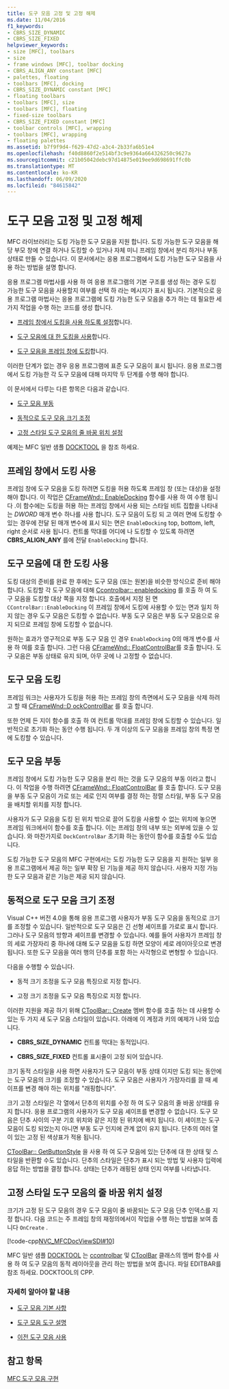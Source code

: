 ```yaml
---
title: 도구 모음 고정 및 고정 해제
ms.date: 11/04/2016
f1_keywords:
- CBRS_SIZE_DYNAMIC
- CBRS_SIZE_FIXED
helpviewer_keywords:
- size [MFC], toolbars
- size
- frame windows [MFC], toolbar docking
- CBRS_ALIGN_ANY constant [MFC]
- palettes, floating
- toolbars [MFC], docking
- CBRS_SIZE_DYNAMIC constant [MFC]
- floating toolbars
- toolbars [MFC], size
- toolbars [MFC], floating
- fixed-size toolbars
- CBRS_SIZE_FIXED constant [MFC]
- toolbar controls [MFC], wrapping
- toolbars [MFC], wrapping
- floating palettes
ms.assetid: b7f9f9d4-f629-47d2-a3c4-2b33fa6b51e4
ms.openlocfilehash: f40d8860f2e514bf3c9e9364a664326250c9627a
ms.sourcegitcommit: c21b05042debc97d14875e019ee9d698691ffc0b
ms.translationtype: MT
ms.contentlocale: ko-KR
ms.lasthandoff: 06/09/2020
ms.locfileid: "84615842"
---
```

# <a name="docking-and-floating-toolbars"></a>도구 모음 고정 및 고정 해제

MFC 라이브러리는 도킹 가능한 도구 모음을 지원 합니다. 도킹 가능한 도구 모음을 해당 부모 창에 연결 하거나 도킹할 수 있거나 자체 미니 프레임 창에서 분리 하거나 부동 상태로 만들 수 있습니다. 이 문서에서는 응용 프로그램에서 도킹 가능한 도구 모음을 사용 하는 방법을 설명 합니다.

응용 프로그램 마법사를 사용 하 여 응용 프로그램의 기본 구조를 생성 하는 경우 도킹 가능한 도구 모음을 사용할지 여부를 선택 하 라는 메시지가 표시 됩니다. 기본적으로 응용 프로그램 마법사는 응용 프로그램에 도킹 가능한 도구 모음을 추가 하는 데 필요한 세 가지 작업을 수행 하는 코드를 생성 합니다.

- [프레임 창에서 도킹을 사용 하도록 설정](#_core_enabling_docking_in_a_frame_window)합니다.

- [도구 모음에 대 한 도킹을 사용](#_core_enabling_docking_for_a_toolbar)합니다.

- [도구 모음을 프레임 창에 도킹](#_core_docking_the_toolbar)합니다.

이러한 단계가 없는 경우 응용 프로그램에 표준 도구 모음이 표시 됩니다. 응용 프로그램에서 도킹 가능한 각 도구 모음에 대해 마지막 두 단계를 수행 해야 합니다.

이 문서에서 다루는 다른 항목은 다음과 같습니다.

- [도구 모음 부동](#_core_floating_the_toolbar)

- [동적으로 도구 모음 크기 조정](#_core_dynamically_resizing_the_toolbar)

- [고정 스타일 도구 모음의 줄 바꿈 위치 설정](#_core_setting_wrap_positions_for_a_fixed_style_toolbar)

예제는 MFC 일반 샘플 [DOCKTOOL](../overview/visual-cpp-samples.md) 을 참조 하세요.

## <a name="enabling-docking-in-a-frame-window"></a><a name="_core_enabling_docking_in_a_frame_window"></a>프레임 창에서 도킹 사용

프레임 창에 도구 모음을 도킹 하려면 도킹을 허용 하도록 프레임 창 (또는 대상)을 설정 해야 합니다. 이 작업은 [CFrameWnd:: EnableDocking](reference/cframewnd-class.md#enabledocking) 함수를 사용 하 여 수행 됩니다 .이 함수에는 도킹을 허용 하는 프레임 창에서 사용 되는 스타일 비트 집합을 나타내는 *DWORD* 매개 변수 하나를 사용 합니다. 도구 모음이 도킹 되 고 여러 면에 도킹할 수 있는 경우에 전달 된 매개 변수에 표시 되는 면은 `EnableDocking` top, bottom, left, right 순서로 사용 됩니다. 컨트롤 막대를 어디에 나 도킹할 수 있도록 하려면 **CBRS_ALIGN_ANY** 를에 전달 `EnableDocking` 합니다.

## <a name="enabling-docking-for-a-toolbar"></a><a name="_core_enabling_docking_for_a_toolbar"></a>도구 모음에 대 한 도킹 사용

도킹 대상의 준비를 완료 한 후에는 도구 모음 (또는 원본)을 비슷한 방식으로 준비 해야 합니다. 도킹할 각 도구 모음에 대해 [Ccontrolbar:: enabledocking](reference/ccontrolbar-class.md#enabledocking) 를 호출 하 여 도구 모음을 도킹할 대상 쪽을 지정 합니다. 호출에서 지정 된 면 `CControlBar::EnableDocking` 이 프레임 창에서 도킹에 사용할 수 있는 면과 일치 하지 않는 경우 도구 모음은 도킹할 수 없습니다. 부동 도구 모음은 부동 도구 모음으로 유지 되므로 프레임 창에 도킹할 수 없습니다.

원하는 효과가 영구적으로 부동 도구 모음 인 경우 `EnableDocking` 0의 매개 변수를 사용 하 여를 호출 합니다. 그런 다음 [CFrameWnd:: FloatControlBar](reference/cframewnd-class.md#floatcontrolbar)를 호출 합니다. 도구 모음은 부동 상태로 유지 되며, 아무 곳에 나 고정할 수 없습니다.

## <a name="docking-the-toolbar"></a><a name="_core_docking_the_toolbar"></a>도구 모음 도킹

프레임 워크는 사용자가 도킹을 허용 하는 프레임 창의 측면에서 도구 모음을 삭제 하려고 할 때 [CFrameWnd::D ockControlBar](reference/cframewnd-class.md#dockcontrolbar) 를 호출 합니다.

또한 언제 든 지이 함수를 호출 하 여 컨트롤 막대를 프레임 창에 도킹할 수 있습니다. 일반적으로 초기화 하는 동안 수행 됩니다. 두 개 이상의 도구 모음을 프레임 창의 특정 면에 도킹할 수 있습니다.

## <a name="floating-the-toolbar"></a><a name="_core_floating_the_toolbar"></a>도구 모음 부동

프레임 창에서 도킹 가능한 도구 모음을 분리 하는 것을 도구 모음의 부동 이라고 합니다. 이 작업을 수행 하려면 [CFrameWnd:: FloatControlBar](reference/cframewnd-class.md#floatcontrolbar) 를 호출 합니다. 도구 모음을 부동 도구 모음이 가로 또는 세로 인지 여부를 결정 하는 정렬 스타일, 부동 도구 모음을 배치할 위치를 지정 합니다.

사용자가 도구 모음을 도킹 된 위치 밖으로 끌어 도킹을 사용할 수 없는 위치에 놓으면 프레임 워크에서이 함수를 호출 합니다. 이는 프레임 창의 내부 또는 외부에 있을 수 있습니다. 와 마찬가지로 `DockControlBar` 초기화 하는 동안이 함수를 호출할 수도 있습니다.

도킹 가능한 도구 모음의 MFC 구현에서는 도킹 가능한 도구 모음을 지 원하는 일부 응용 프로그램에서 제공 하는 일부 확장 된 기능을 제공 하지 않습니다. 사용자 지정 가능한 도구 모음과 같은 기능은 제공 되지 않습니다.

## <a name="dynamically-resizing-the-toolbar"></a><a name="_core_dynamically_resizing_the_toolbar"></a>동적으로 도구 모음 크기 조정

Visual C++ 버전 4.0을 통해 응용 프로그램 사용자가 부동 도구 모음을 동적으로 크기를 조정할 수 있습니다. 일반적으로 도구 모음은 긴 선형 셰이프를 가로로 표시 합니다. 그러나 도구 모음의 방향과 셰이프를 변경할 수 있습니다. 예를 들어 사용자가 프레임 창의 세로 가장자리 중 하나에 대해 도구 모음을 도킹 하면 모양이 세로 레이아웃으로 변경 됩니다. 또한 도구 모음을 여러 행의 단추를 포함 하는 사각형으로 변형할 수 있습니다.

다음을 수행할 수 있습니다.

- 동적 크기 조정을 도구 모음 특징으로 지정 합니다.

- 고정 크기 조정을 도구 모음 특징으로 지정 합니다.

이러한 지원을 제공 하기 위해 [CToolBar:: Create](reference/ctoolbar-class.md#create) 멤버 함수를 호출 하는 데 사용할 수 있는 두 가지 새 도구 모음 스타일이 있습니다. 아래에 이 계정과 키의 예제가 나와 있습니다.

- **CBRS_SIZE_DYNAMIC** 컨트롤 막대는 동적입니다.

- **CBRS_SIZE_FIXED** 컨트롤 표시줄이 고정 되어 있습니다.

크기 동적 스타일을 사용 하면 사용자가 도구 모음이 부동 상태 이지만 도킹 되는 동안에는 도구 모음의 크기를 조정할 수 있습니다. 도구 모음은 사용자가 가장자리를 끌 때 셰이프를 변경 해야 하는 위치를 "래핑합니다".

크기 고정 스타일은 각 열에서 단추의 위치를 수정 하 여 도구 모음의 줄 바꿈 상태를 유지 합니다. 응용 프로그램의 사용자가 도구 모음 셰이프를 변경할 수 없습니다. 도구 모음은 단추 사이의 구분 기호 위치와 같은 지정 된 위치에 배치 됩니다. 이 셰이프는 도구 모음이 도킹 되었는지 아니면 부동 도구 인지에 관계 없이 유지 됩니다. 단추의 여러 열이 있는 고정 된 색상표가 적용 됩니다.

[CToolBar:: GetButtonStyle](reference/ctoolbar-class.md#getbuttonstyle) 을 사용 하 여 도구 모음에 있는 단추에 대 한 상태 및 스타일을 반환할 수도 있습니다. 단추의 스타일은 단추가 표시 되는 방법 및 사용자 입력에 응답 하는 방법을 결정 합니다. 상태는 단추가 래핑된 상태 인지 여부를 나타냅니다.

## <a name="setting-wrap-positions-for-a-fixed-style-toolbar"></a><a name="_core_setting_wrap_positions_for_a_fixed_style_toolbar"></a>고정 스타일 도구 모음의 줄 바꿈 위치 설정

크기가 고정 된 도구 모음의 경우 도구 모음이 줄 바꿈되는 도구 모음 단추 인덱스를 지정 합니다. 다음 코드는 주 프레임 창의 재정의에서이 작업을 수행 하는 방법을 보여 줍니다 `OnCreate` .

[!code-cpp[NVC_MFCDocViewSDI#10](codesnippet/cpp/docking-and-floating-toolbars_1.cpp)]

MFC 일반 샘플 [DOCKTOOL](../overview/visual-cpp-samples.md) 는 [ccontrolbar](reference/ccontrolbar-class.md) 및 [CToolBar](reference/ctoolbar-class.md) 클래스의 멤버 함수를 사용 하 여 도구 모음의 동적 레이아웃을 관리 하는 방법을 보여 줍니다. 파일 EDITBAR를 참조 하세요. DOCKTOOL의 CPP.

### <a name="what-do-you-want-to-know-more-about"></a>자세히 알아야 할 내용

- [도구 모음 기본 사항](toolbar-fundamentals.md)

- [도구 모음 도구 설명](toolbar-tool-tips.md)

- [이전 도구 모음 사용](using-your-old-toolbars.md)

## <a name="see-also"></a>참고 항목

[MFC 도구 모음 구현](mfc-toolbar-implementation.md)
